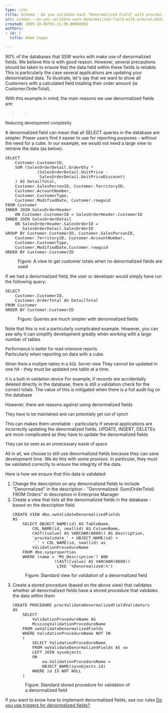 ```yaml
---
type: rule
title: Schema - Do you validate each "Denormalized Field" with procValidate?
uri: schema---do-you-validate-each-denormalized-field-with-procvalidate
created: 2009-10-06T01:11:30.0000000Z
authors:
- id: 1
  title: Adam Cogan

---
```




<span class='intro'> <p>​90% of the databases that SSW works with make use of denormalized fields. We believe this is with good reason. However, several precautions should be taken to ensure that the data held within these fields is reliable. This is particularly the case several applications are updating your denormalized data. To illustrate, let's say that we want to show all Customers with a calculated field totalling their order amount (ie Customer.OrderTotal). <br></p>
<p>With this example in mind, the main reasons we use denormalized fields are&#58; </p> </span>

<blockquote dir="ltr" style="margin-right&#58;0px;"><blockquote dir="ltr" style="margin-right&#58;0px;"><p>&#160;</p></blockquote></blockquote>
<font class="ms-rteCustom-FigureGood" size="2"><font size="2">Reducing development complexity</font> </font><p>A denormalized field can mean that all SELECT queries in the database are simpler. Power users find it easier to use for reporting purposes - without the need for a cube. In our example, we would not need a large view to retrieve the data (as below). </p>
<dl class="image"><dt><font class="ms-rteCustom-CodeArea" size="+0"><pre>SELECT <br>    Customer.CustomerID, 
    SUM (SalesOrderDetail.OrderQty * 
             (SalesOrderDetail.UnitPrice - 
              SalesOrderDetail.UnitPriceDiscount)
    ) AS DetailTotal, 
    Customer.SalesPersonID, Customer.TerritoryID,
    Customer.AccountNumber, 
    Customer.CustomerType, 
    Customer.ModifiedDate, Customer.rowguid
FROM Customer <br>INNER JOIN SalesOrderHeader 
    ON Customer.CustomerID = SalesOrderHeader.CustomerID
INNER JOIN SalesOrderDetail 
    ON SalesOrderHeader.SalesOrderID = 
       SalesOrderDetail.SalesOrderID
GROUP BY Customer.CustomerID, Customer.SalesPersonID, 
    Customer.TerritoryID, Customer.AccountNumber,
    Customer.CustomerType, 
    Customer.ModifiedDate,Customer.rowguid 
ORDER BY Customer.CustomerID</pre></font></dt>
<dd>Figure&#58; A view to get customer totals when no denormalized fields are used </dd></dl>
If we had a denormalized field, the user or developer would simply have run the following query&#58; <dl class="image"><dt><font class="ms-rteCustom-CodeArea" size="+0"><pre>SELECT <br>    Customer.CustomerID, <br>    Customer.OrderTotal AS DetailTotal 
FROM Customer 
ORDER BY Customer.CustomerID</pre></font></dt>
<dd>Figure&#58; Queries are much simpler with denormalized fields </dd></dl>
<p>Note that this is not a particularly complicated example. However, you can see why it can simplify development greatly when working with a large number of tables</p>
<p><font class="ms-rteCustom-FigureGood" size="2"><font size="2">Performance is better for read-intensive reports</font><br></font>Particularly when reporting on data with a cube. </p>
<p><font class="ms-rteCustom-FigureGood" size="2"><font size="2">When there a multiple tables in a SQL Server view</font> </font>They cannot be updated in one hit - they must be updated one table at a time.&#160;&#160;</p>
<p><font class="ms-rteCustom-FigureGood" size="2"><font size="2">It is a built-in validation device</font></font> For example, if records are accidentally deleted directly in the database, there is still a validation check for the correct totals. The value of this is mitigated when there is a full audit log on the database </p>
<p>However, there are reasons against using denormalized fields </p>
<font class="ms-rteCustom-FigureBad" size="2"><font size="2">They have to be maintained and can potentially get out of synch</font></font> <p>This can makes them unreliable - particularly if several applications are incorrectly updating the denormalized fields. UPDATE, INSERT, DELETEs are more complicated as they have to update the denormalized fields </p>
<font class="ms-rteCustom-FigureBad" size="2"><font size="2">They can be seen as an unnecessary waste of space</font></font> <p>All in all, we choose to still use denormalized fields because they can save development time. We do this with some provisos. In particular, they must be validated correctly to ensure the integrity of the data. </p>
<p>Here is how we ensure that this data is validated&#58; </p>
<ol><li>Change the description on any denormalized fields to include &quot;Denormalized&quot; in the description - &quot;Denormalized&#58; Sum(OrderTotal) FROM Orders&quot; in description in Enterprise Manager </li>
<li>Create a view that lists all the denormalized fields in the database - based on the description field. <dl class="image"><dt><font class="ms-rteCustom-CodeArea" size="+0"><pre>CREATE VIEW dbo.vwValidateDenormalizedFields
AS
    SELECT OBJECT_NAME(id) AS TableName, 
        COL_NAME(id, smallid) AS ColumnName,
        CAST([value] AS VARCHAR(8000)) AS Description,
        'procValidate_' + OBJECT_NAME(id) + 
        '_' + COL_NAME(id, smallid) as
        ValidationProcedureName
    FROM dbo.sysproperties
    WHERE (name = 'MS_Description') AND 
                 (CAST([value] AS VARCHAR(8000))
                  LIKE '%Denormalized&#58;%')
</pre></font></dt>
<dd>Figure&#58; Standard view for validation of a denormalized field </dd></dl></li>
<li>Create a stored procedure (based on the above view) that validates whether all denormalized fields have a stored procedure that validates the data within them <dl class="image"><dt><font class="ms-rteCustom-CodeArea" size="+0"><pre>CREATE PROCEDURE procValidateDenormalizedFieldValidators
AS
    SELECT 
        ValidationProcedureName AS
        MissingValidationProcedureName 
    FROM vwValidateDenormalizedFields
    WHERE ValidationProcedureName NOT IN
    (
        SELECT ValidationProcedureName
        FROM vwValidateDenormalizedFields AS vw
        LEFT JOIN sysobjects 
        ON 
            vw.ValidationProcedureName = 
            OBJECT_NAME(sysobjects.id)
        WHERE id IS NOT NULL
    )
</pre></font></dt>
<dd>Figure&#58; Standard stored procedure for validation of a&#160;denormalized field </dd></dl></li></ol>
If you want to know how to implement denormalized fields, see our rules <a href="http&#58;//www.ssw.com.au/ssw/standards/rules/rulestobettersqlserverdatabases.aspx#triggersdenormalized">Do you use triggers for denormalized fields?</a> 


